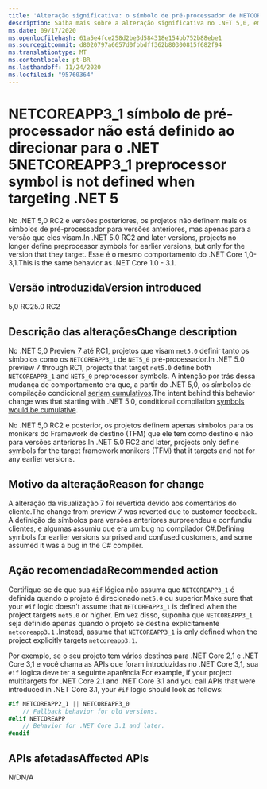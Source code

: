 ```yaml
---
title: 'Alteração significativa: o símbolo de pré-processador de NETCOREAPP3_1 não é definido ao direcionar o .NET 5'
description: Saiba mais sobre a alteração significativa no .NET 5,0, em que os projetos não definem mais os símbolos de pré-processador para versões anteriores.
ms.date: 09/17/2020
ms.openlocfilehash: 61a5e4fce258d2be3d584318e154bb752b88ebe1
ms.sourcegitcommit: d8020797a6657d0fbbdff362b80300815f682f94
ms.translationtype: MT
ms.contentlocale: pt-BR
ms.lasthandoff: 11/24/2020
ms.locfileid: "95760364"
---
```

# <a name="netcoreapp3_1-preprocessor-symbol-is-not-defined-when-targeting-net-5"></a><span data-ttu-id="61c9e-103">NETCOREAPP3_1 símbolo de pré-processador não está definido ao direcionar para o .NET 5</span><span class="sxs-lookup"><span data-stu-id="61c9e-103">NETCOREAPP3_1 preprocessor symbol is not defined when targeting .NET 5</span></span>

<span data-ttu-id="61c9e-104">No .NET 5,0 RC2 e versões posteriores, os projetos não definem mais os símbolos de pré-processador para versões anteriores, mas apenas para a versão que eles visam.</span><span class="sxs-lookup"><span data-stu-id="61c9e-104">In .NET 5.0 RC2 and later versions, projects no longer define preprocessor symbols for earlier versions, but only for the version that they target.</span></span> <span data-ttu-id="61c9e-105">Esse é o mesmo comportamento do .NET Core 1,0-3,1.</span><span class="sxs-lookup"><span data-stu-id="61c9e-105">This is the same behavior as .NET Core 1.0 - 3.1.</span></span>

## <a name="version-introduced"></a><span data-ttu-id="61c9e-106">Versão introduzida</span><span class="sxs-lookup"><span data-stu-id="61c9e-106">Version introduced</span></span>

<span data-ttu-id="61c9e-107">5,0 RC2</span><span class="sxs-lookup"><span data-stu-id="61c9e-107">5.0 RC2</span></span>

## <a name="change-description"></a><span data-ttu-id="61c9e-108">Descrição das alterações</span><span class="sxs-lookup"><span data-stu-id="61c9e-108">Change description</span></span>

<span data-ttu-id="61c9e-109">No .NET 5,0 Preview 7 até RC1, projetos que visam `net5.0` definir tanto os símbolos como os `NETCOREAPP3_1` de `NET5_0` pré-processador.</span><span class="sxs-lookup"><span data-stu-id="61c9e-109">In .NET 5.0 preview 7 through RC1, projects that target `net5.0` define both `NETCOREAPP3_1` and `NET5_0` preprocessor symbols.</span></span> <span data-ttu-id="61c9e-110">A intenção por trás dessa mudança de comportamento era que, a partir do .NET 5,0, os símbolos de compilação condicional [seriam cumulativos](https://github.com/dotnet/designs/blob/main/accepted/2020/net5/net5.md#preprocessor-symbols).</span><span class="sxs-lookup"><span data-stu-id="61c9e-110">The intent behind this behavior change was that starting with .NET 5.0, conditional compilation [symbols would be cumulative](https://github.com/dotnet/designs/blob/main/accepted/2020/net5/net5.md#preprocessor-symbols).</span></span>

<span data-ttu-id="61c9e-111">No .NET 5,0 RC2 e posterior, os projetos definem apenas símbolos para os monikers do Framework de destino (TFM) que ele tem como destino e não para versões anteriores.</span><span class="sxs-lookup"><span data-stu-id="61c9e-111">In .NET 5.0 RC2 and later, projects only define symbols for the target framework monikers (TFM) that it targets and not for any earlier versions.</span></span>

## <a name="reason-for-change"></a><span data-ttu-id="61c9e-112">Motivo da alteração</span><span class="sxs-lookup"><span data-stu-id="61c9e-112">Reason for change</span></span>

<span data-ttu-id="61c9e-113">A alteração da visualização 7 foi revertida devido aos comentários do cliente.</span><span class="sxs-lookup"><span data-stu-id="61c9e-113">The change from preview 7 was reverted due to customer feedback.</span></span> <span data-ttu-id="61c9e-114">A definição de símbolos para versões anteriores surpreendeu e confundiu clientes, e algumas assumiu que era um bug no compilador C#.</span><span class="sxs-lookup"><span data-stu-id="61c9e-114">Defining symbols for earlier versions surprised and confused customers, and some assumed it was a bug in the C# compiler.</span></span>

## <a name="recommended-action"></a><span data-ttu-id="61c9e-115">Ação recomendada</span><span class="sxs-lookup"><span data-stu-id="61c9e-115">Recommended action</span></span>

<span data-ttu-id="61c9e-116">Certifique-se de que sua `#if` lógica não assuma que `NETCOREAPP3_1` é definida quando o projeto é direcionado `net5.0` ou superior.</span><span class="sxs-lookup"><span data-stu-id="61c9e-116">Make sure that your `#if` logic doesn't assume that `NETCOREAPP3_1` is defined when the project targets `net5.0` or higher.</span></span> <span data-ttu-id="61c9e-117">Em vez disso, suponha que `NETCOREAPP3_1` seja definido apenas quando o projeto se destina explicitamente `netcoreapp3.1` .</span><span class="sxs-lookup"><span data-stu-id="61c9e-117">Instead, assume that `NETCOREAPP3_1` is only defined when the project explicitly targets `netcoreapp3.1`.</span></span>

<span data-ttu-id="61c9e-118">Por exemplo, se o seu projeto tem vários destinos para .NET Core 2,1 e .NET Core 3,1 e você chama as APIs que foram introduzidas no .NET Core 3,1, sua `#if` lógica deve ter a seguinte aparência:</span><span class="sxs-lookup"><span data-stu-id="61c9e-118">For example, if your project multitargets for .NET Core 2.1 and .NET Core 3.1 and you call APIs that were introduced in .NET Core 3.1, your `#if` logic should look as follows:</span></span>

```csharp
#if NETCOREAPP2_1 || NETCOREAPP3_0
    // Fallback behavior for old versions.
#elif NETCOREAPP
    // Behavior for .NET Core 3.1 and later.
#endif
```

## <a name="affected-apis"></a><span data-ttu-id="61c9e-119">APIs afetadas</span><span class="sxs-lookup"><span data-stu-id="61c9e-119">Affected APIs</span></span>

<span data-ttu-id="61c9e-120">N/D</span><span class="sxs-lookup"><span data-stu-id="61c9e-120">N/A</span></span>

<!--

### Affected APIs

Not detectable via API analysis.

### Category

MSBuild

-->
